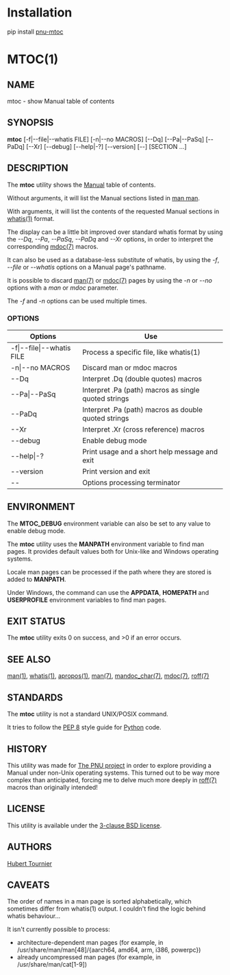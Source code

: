 # Installation
pip install [pnu-mtoc](https://pypi.org/project/pnu-mtoc/)

# MTOC(1)

## NAME
mtoc - show Manual table of contents

## SYNOPSIS
**mtoc**
\[-f|--file|--whatis FILE\]
\[-n|--no MACROS\]
\[--Dq\]
\[--Pa|--PaSq\]
\[--PaDq\]
\[--Xr\]
\[--debug\]
\[--help|-?\]
\[--version\]
\[--\]
\[SECTION ...\]

## DESCRIPTION
The **mtoc** utility shows the [Manual](https://www.freebsd.org/cgi/man.cgi) table of contents.

Without arguments, it will list the Manual sections listed in [man man](https://www.freebsd.org/cgi/man.cgi?query=man).

With arguments, it will list the contents of the requested Manual sections in [whatis(1)](https://www.freebsd.org/cgi/man.cgi?query=whatis) format.

The display can be a little bit improved over standard whatis format by using the *--Dq*, *--Pa*, *--PaSq*, *--PaDq* and *--Xr* options,
in order to interpret the corresponding [mdoc(7)](https://www.freebsd.org/cgi/man.cgi?query=mdoc&sektion=7) macros.

It can also be used as a database-less substitute of whatis, by using the *-f*, *--file* or *--whatis* options on a Manual page's pathname.

It is possible to discard [man(7)](https://www.freebsd.org/cgi/man.cgi?query=man&sektion=7)
or [mdoc(7)](https://www.freebsd.org/cgi/man.cgi?query=mdoc&sektion=7) pages
by using the *-n* or *--no* options with a *man* or *mdoc* parameter.

The *-f* and *-n* options can be used multiple times.

### OPTIONS
Options | Use
------- | ---
-f\|--file\|--whatis FILE|Process a specific file, like whatis(1)
-n\|--no MACROS|Discard man or mdoc macros
--Dq|Interpret .Dq (double quotes) macros
--Pa\|--PaSq|Interpret .Pa (path) macros as single quoted strings
--PaDq|Interpret .Pa (path) macros as double quoted strings
--Xr|Interpret .Xr (cross reference) macros
--debug|Enable debug mode
--help\|-?|Print usage and a short help message and exit
--version|Print version and exit
--|Options processing terminator

## ENVIRONMENT
The **MTOC_DEBUG** environment variable can also be set to any value to enable debug mode.

The **mtoc** utility uses the **MANPATH** environment variable to find man pages.
It provides default values both for Unix-like and Windows operating systems.

Locale man pages can be processed if the path where they are stored is added to **MANPATH**.

Under Windows, the command can use the **APPDATA**, **HOMEPATH** and **USERPROFILE** environment variables to find man pages.

## EXIT STATUS
The **mtoc** utility exits 0 on success, and >0 if an error occurs.

## SEE ALSO
[man(1)](https://www.freebsd.org/cgi/man.cgi?query=man),
[whatis(1)](https://www.freebsd.org/cgi/man.cgi?query=whatis),
[apropos(1)](https://www.freebsd.org/cgi/man.cgi?query=apropos),
[man(7)](https://www.freebsd.org/cgi/man.cgi?query=man&sektion=7),
[mandoc_char(7)](https://www.freebsd.org/cgi/man.cgi?query=mandoc_char&sektion=7),
[mdoc(7)](https://www.freebsd.org/cgi/man.cgi?query=mdoc&sektion=7),
[roff(7)](https://www.freebsd.org/cgi/man.cgi?query=roff&sektion=7)

## STANDARDS
The **mtoc** utility is not a standard UNIX/POSIX command.

It tries to follow the [PEP 8](https://www.python.org/dev/peps/pep-0008/) style guide for [Python](https://www.python.org/) code.

## HISTORY
This utility was made for [The PNU project](https://github.com/HubTou/PNU) in order to explore providing a Manual under non-Unix operating systems.
This turned out to be way more complex than anticipated, forcing me to delve much more deeply in [roff(7)](https://www.freebsd.org/cgi/man.cgi?query=roff&sektion=7) macros than originally intended!

## LICENSE
This utility is available under the [3-clause BSD license](https://opensource.org/licenses/BSD-3-Clause).

## AUTHORS
[Hubert Tournier](https://github.com/HubTou)

## CAVEATS
The order of names in a man page is sorted alphabetically, which sometimes differ from whatis(1) output.
I couldn't find the logic behind whatis behaviour...

It isn't currently possible to process:
* architecture-dependent man pages (for example, in /usr/share/man/man[48]/{aarch64, amd64, arm, i386, powerpc})
* already uncompressed man pages (for example, in /usr/share/man/cat[1-9])
